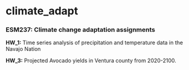 # climate_adapt
### ESM237: Climate change adaptation assignments

**HW_1:** Time series analysis of precipitation and temperature data in the Navajo Nation

**HW_3:** Projected Avocado yields in Ventura county from 2020-2100.
